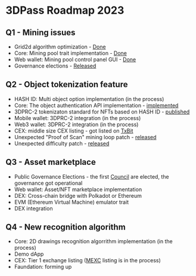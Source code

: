 
# 3DPass Roadmap 2023

## Q1 - Mining issues
   - Grid2d algorithm optimization - [Done](https://github.com/3Dpass/3DP/releases/tag/v0.1.0)
   - Core: Mining pool trait implementation - [Done](https://github.com/3Dpass/3DP)
   - Web wallet: Mining pool control panel GUI - [Done](https://wallet.3dpass.org)
   - Governance elections - [Released](https://github.com/3Dpass/3DP/releases/tag/v2)
## Q2 - Object tokenization feature
   - HASH ID: Multi object option implementation (in the process)
   - Core: The object authentication API implementation - [implemented](https://github.com/3Dpass/3DP/wiki/3DPRC%E2%80%902-PoScan-API)
   - 3DPRC-2 tokenizaton standard for NFTs based on HASH ID - [published](https://3dpass.org/3DPRC-2_draft.pdf) 
   - Mobile wallet: 3DPRC-2 integration (in the process)
   - Web3 wallet: 3DPRC-2 integration (in the process)
   - CEX: middle size CEX listing - got listed on [TxBit](https://txbit.io)
   - Unexpected "Proof of Scan" mining loop patch - [released](https://github.com/3Dpass/3DP/releases/tag/v6)
   - Unexpected difficulty patch - [released](https://github.com/3Dpass/3DP/releases/tag/v7)
## Q3 - Asset marketplace
   - Public Governance Elections - the first [Council](https://3dpass.org/governance#general) are elected, the governance got operational
   - Web wallet: Asset/NFT marketplace implementation
   - DEX: Cross-chain bridge with Polkadot or Ethereum
   - EVM (Ethereum Virtual Machine) emulator trait
   - DEX integration
## Q4 - New recognition algorithm
   - Core: 2D drawings recognition algorrithm implementation (in the process)
   - Demo dApp
   - CEX: Tier 1 exchange listing ([MEXC](https://www.mexc.com/) listing is in the process)
   - Faundation: forming up
